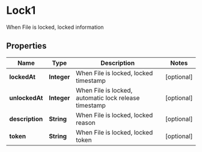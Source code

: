 

# Lock1

When File is locked, locked information

## Properties

| Name | Type | Description | Notes |
|------------ | ------------- | ------------- | -------------|
|**lockedAt** | **Integer** | When File is locked, locked timestamp |  [optional] |
|**unlockedAt** | **Integer** | When File is locked, automatic lock release timestamp |  [optional] |
|**description** | **String** | When File is locked, locked reason |  [optional] |
|**token** | **String** | When File is locked, locked token |  [optional] |



